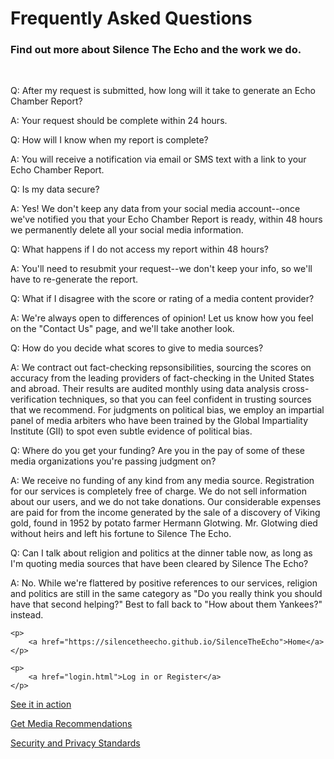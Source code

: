 <head>
    <title>FAQS</title>
    <link rel="stylesheet" type="text/css" href="faqCustom.css">
</head>

<body>
    <h1>Frequently Asked Questions</h1>
    <h3>Find out more about Silence The Echo and the work we do.</h3>
    <br>
    <p class="Question">
        Q: After my request is submitted, how long will it take to generate an Echo Chamber Report?
    </p>
    <p class="Answer">
        A: Your request should be complete within 24 hours.
    </p>
    <p class="Question">
        Q:  How will I know when my report is complete?
    </p>
    <p class="Answer">
       A: You will receive a notification via email or SMS text with a link to your Echo Chamber Report.
    </p>
    <p class="Question">
       Q: Is my data secure?
    </p>
    <p class="Answer">
        A: Yes!  We don't keep any data from your social media account--once we've notified you that your
            Echo Chamber Report is ready, within 48 hours we permanently delete all your social media information.
    </p>
    <p class="Question">
         Q: What happens if I do not access my report within 48 hours?
   </p>
    <p class="Answer">
        A: You'll need to resubmit your request--we don't keep your info, so we'll have to re-generate the report.
   </p>
    <p class="Question">
       Q: What if I disagree with the score or rating of a media content provider?
    </p>
    <p class="Answer">
            A: We're always open to differences of opinion!  Let us know how you feel on the "Contact Us" page, and we'll take another look.
   </p>
    <p class="Question">
        Q:  How do you decide what scores to give to media sources?
    </p>
    <p class="Answer">
        A:  We contract out fact-checking repsonsibilities, sourcing the scores on accuracy from the leading providers of fact-checking in the United States and abroad.  Their results are audited monthly using data analysis cross-verification techniques, so that you can feel confident in trusting sources that we recommend.  For judgments on political bias, we employ an impartial panel of media arbiters who have been trained by the Global Impartiality Institute (GII) to spot even subtle evidence of political bias.
    </p>
    <p class="Question">
        Q:  Where do you get your funding?  Are you in the pay of some of these media organizations you're passing judgment on?
    </p>
    <p class="Answer">
        A:  We receive no funding of any kind from any media source.  Registration for our services is completely free of charge.  We do not sell information about our users, and we do not take donations.  Our considerable expenses are paid for from the income generated by the sale of a discovery of Viking gold, found in 1952 by potato farmer Hermann Glotwing.  Mr. Glotwing died without heirs and left his fortune to Silence The Echo.
    </p>
    <p class="Question">
        Q:  Can I talk about religion and politics at the dinner table now, as long as I'm quoting media sources that have been cleared by Silence The Echo?
    </p>
    <p class="Answer">
       A:  No.  While we're flattered by positive references to our services, religion and politics are still in the same category as "Do you really think you should have that second helping?"  Best to fall back to "How about them Yankees?" instead.
    </p>
    
    <p>
        <a href="https://silencetheecho.github.io/SilenceTheEcho">Home</a>
    </p>
        
    <p>
        <a href="login.html">Log in or Register</a>
    </p>
        
   <p>
        <a href="search.html">See it in action</a>
    </p>
    <p>
        <a href="recommend.html">Get Media Recommendations</a>
    </p>

   <p>
        <a href="security.html">Security and Privacy Standards</a>
    </p>

</body>
